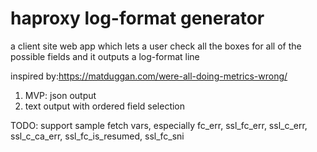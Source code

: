 # haproxy log-format generator

a client site web app which lets a user check all the boxes for all of the possible fields and it outputs a log-format line

inspired by:https://matduggan.com/were-all-doing-metrics-wrong/

1. MVP: json output
2. text output with ordered field selection

TODO: support sample fetch vars, especially fc_err, ssl_fc_err, ssl_c_err, ssl_c_ca_err, ssl_fc_is_resumed, ssl_fc_sni
